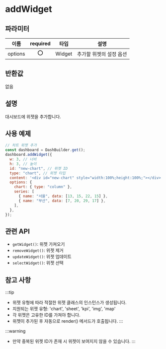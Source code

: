 # addWidget

## 파라미터

| 이름    | required |타입   | 설명                    |
| ------- |:--: |------ | ----------------------- |
| options |⭕ |Widget | 추가할 위젯의 설정 옵션 |

## 반환값

없음

## 설명

대시보드에 위젯을 추가합니다.

## 사용 예제

```javascript
// 차트 위젯 추가
const dashboard = DashBuilder.get();
dashboard.addWidget({
  w: 3, // 너비
  h: 3, // 높이
  id: "new-chart", // 위젯 ID
  type: "chart", // 위젯 타입
  content: '<div id="new-chart" style="width:100%;height:100%;"></div>', // 위젯 내용
  options: {
    chart: { type: "column" },
    series: [
      { name: "서울", data: [13, 15, 22, 15] },
      { name: "부산", data: [7, 20, 29, 17] },
    ],
  },
});
```
## 관련 API

- `getWidget()`: 위젯 가져오기
- `removeWidget()`: 위젯 제거
- `updateWidget()`: 위젯 업데이트
- `selectWidget()`: 위젯 선택

## 참고 사항
:::tip
- 위젯 유형에 따라 적절한 위젯 클래스의 인스턴스가 생성됩니다.
- 지원되는 위젯 유형: 'chart', 'sheet', 'kpi', 'img', 'map'
- 각 위젯은 고유한 ID를 가져야 합니다.
- 위젯이 추가된 후 자동으로 render() 메서드가 호출됩니다.
:::

:::warning
- 만약 중복된 위젯 ID가 존재 시 위젯이 보여지지 않을 수 있습니다.
:::